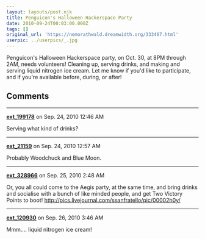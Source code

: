 ```yaml
---
layout: layouts/post.njk
title: Penguicon's Halloween Hackerspace Party
date: 2010-09-24T00:03:00.000Z
tags: []
original_url: 'https://nemorathwald.dreamwidth.org/333467.html'
userpic: ../userpics/_.jpg
---
```

Penguicon's Halloween Hackerspace party, on Oct. 30, at 8PM through 2AM, needs volunteers! Cleaning up, serving drinks, and making and serving liquid nitrogen ice cream. Let me know if you'd like to participate, and if you're available before, during, or after!

## Comments

---

**[ext_199178](https://www.dreamwidth.org/users/ext_199178)** on Sep. 24, 2010 12:46 AM

Serving what kind of drinks?

---

**[ext_21159](https://www.dreamwidth.org/users/ext_21159)** on Sep. 24, 2010 12:57 AM

Probably Woodchuck and Blue Moon.

---

**[ext_328966](https://www.dreamwidth.org/users/ext_328966)** on Sep. 25, 2010 2:48 AM

Or, you all could come to the Aegis party, at the same time, and bring drinks and socialise with a bunch of like minded people, and get Two Victory Points to boot! http://pics.livejournal.com/ssanfratello/pic/00002h0y/

---

**[ext_120930](https://www.dreamwidth.org/users/ext_120930)** on Sep. 26, 2010 3:46 AM

Mmm.... liquid nitrogen ice cream!
